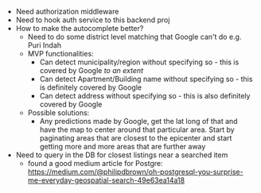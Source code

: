 - Need authorization middleware
- Need to hook auth service to this backend proj
- How to make the autocomplete better?
  - Need to do some district level matching that Google can't do e.g. Puri Indah
  - MVP functionalities:
    - Can detect municipality/region without specifying so - this is covered by Google *to an extent*
    - Can detect Apartment/Building name without specifying so - this is definitely covered by Google
    - Can detect address without specifying so - this is also definitely covered by Google
  - Possible solutions:
    - Any predictions made by Google, get the lat long of that and have the map to center around that particular area. Start by paginating areas that are closest to the epicenter and start getting more and more areas that are further away
- Need to query in the DB for closest listings near a searched item
  - found a good medium article for Postgre: https://medium.com/@philipdbrown/oh-postgresql-you-surprise-me-everyday-geospatial-search-49e63ea14a18
